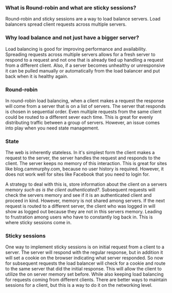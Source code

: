 ### What is Round-robin and what are sticky sessions?
Round-robin and sticky sessions are a way to load balance servers. Load balancers spread client requests across multiple servers.

### Why load balance and not just have a bigger server? 
Load balancing is good for improving performance and availability. Spreading requests across multiple servers allows for a fresh server to respond to a request and not one that is already tied up handling a request from a different client. Also, if a server becomes unhealthy or unresponsive it can be pulled manually or automatically from the load balancer and put back when it is healthy again.

### Round-robin

In round-robin load balancing, when a client makes a request the response will come from a server that is on a list of servers. The server that responds is chosen in sequential order. Even multiple requests from the same client could be routed to a different sever each time. This is great for evenly distributing traffic between a group of servers. However, an issue comes into play when you need state management.

### State

The web is inherently stateless. In it's simplest form the client makes a request to the server, the server handles the request and responds to the client. The server keeps no memory of this interaction. This is great for sites like blog.cammurphy.com, because no user history is required. However, it does not work well for sites like Facebook that you need to login for. 

A strategy to deal with this is, store information about the client on a servers memory *such as is the client authenticated?*. Subsequent requests will check the servers memory and see if it is an authenticated client and proceed in kind. However, memory is not shared among servers. If the next request is routed to a different server, the client who was logged in will show as logged out because they are not in this servers memory. Leading to frustration among users who have to constantly log back in. This is where sticky sessions come in.

### Sticky sessions

One way to implement sticky sessions is on initial request from a client to a server. The server will respond with the regular response, but in addition it will set a cookie on the browser indicating what server responded. So now for subsequent requests the load balancer will check for a cookie and route to the same server that did the initial response. This will allow the client to utilize the on server memory set before. While also keeping load balancing for requests coming from different clients. There are better ways to maintain sessions for a client, but this is a way to do it on the networking level.
